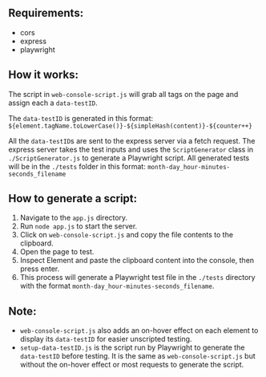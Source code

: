 ## Requirements:
- cors
- express
- playwright

## How it works:
The script in `web-console-script.js` will grab all tags on the page and assign each a `data-testID`.

The `data-testID` is generated in this format:
```${element.tagName.toLowerCase()}-${simpleHash(content)}-${counter++}```

All the `data-testID`s are sent to the express server via a fetch request. The express server takes the test inputs and uses the `ScriptGenerator` class in `./ScriptGenerator.js` to generate a Playwright script. All generated tests will be in the `./tests` folder in this format:
```month-day_hour-minutes-seconds_filename```


## How to generate a script:
1. Navigate to the `app.js` directory.
2. Run `node app.js` to start the server.
3. Click on `web-console-script.js` and copy the file contents to the clipboard.
4. Open the page to test.
5. Inspect Element and paste the clipboard content into the console, then press enter.
6. This process will generate a Playwright test file in the `./tests` directory with the format `month-day_hour-minutes-seconds_filename`.

## Note:
- `web-console-script.js` also adds an on-hover effect on each element to display its `data-testID` for easier unscripted testing.
- `setup-data-testID.js` is the script run by Playwright to generate the `data-testID` before testing. It is the same as `web-console-script.js` but without the on-hover effect or most requests to generate the script.

